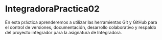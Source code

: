 # IntegradoraPractica02
En esta práctica aprenderemos a utilizar las herramientas Git y GitHub para el control de versiones, documentación, desarrollo colaborativo y respaldo del proyecto integrador para la asignatura de Integradora.
